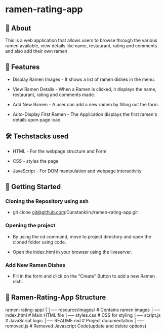 # ramen-rating-app

## 📌 About
This is a web application that allows users to browse through the various ramen available, view details like name, restaurant, rating and comments and also add their own ramen

## 📜 Features

- Display Ramen Images - It shows a list of ramen dishes in the menu.

- View Ramen Details - When a Ramen is clicked, it displays the name, restaurant, rating and comments made.

- Add New Ramen -  A user can add a new ramen by filling out the form.

- Auto-Display First Ramen - The Application displays the first ramen's details upon page load.

## 🛠️  Techstacks used

- HTML - For the webpage structure and Form

- CSS - styles the page

- JavaScript - For DOM manipulation and webpage interactivity

## 🚀 Getting Started

### Cloning the Repository using ssh

-   git clone git@github.com:Dunstankiiru/ramen-rating-app.git

### Opening the project

-   By using the cd command, move to project directory and open the cloned folder using code.

- Open the index.html in your browser using the liveserver.

### Add New Ramen Dishes

- Fill in the form and click on the "Create" Button to add a new Ramen dish.

## 📂 Ramen-Rating-App Structure

ramen-rating-app/
|
│── resource/images/    # Contains ramen images
│── index.html          # Main HTML file
│── styles.css          # CSS for styling
│── script.js           # JavaScript logic
│── README.md           # Project documentation
│── removed.js          # Removed Javascript Code(update and delete options)